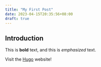 ```yaml
---
title: "My First Post"
date: 2023-04-15T20:35:56+08:00
draft: true
---
```


## Introduction

This is **bold** text, and this is *emphasized* text.

Visit the [Hugo](https://gohugo.io) website!
